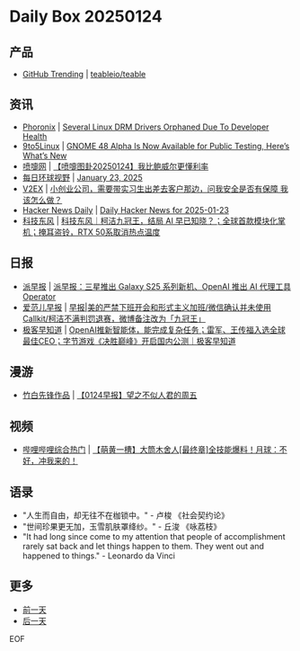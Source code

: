 # Daily Box 20250124

## 产品
- [GitHub Trending](https://github.com/trending?since=daily) | [teableio/teable](https://github.com/teableio/teable)

## 资讯
- [Phoronix](https://www.phoronix.com/) | [Several Linux DRM Drivers Orphaned Due To Developer Health](https://www.phoronix.com/news/Several-Linux-DRM-Orphaned)
- [9to5Linux](https://9to5linux.com/) | [GNOME 48 Alpha Is Now Available for Public Testing, Here&#8217;s What&#8217;s New](https://9to5linux.com/gnome-48-alpha-is-now-available-for-public-testing-heres-whats-new)
- [喷嚏网](http://www.dapenti.com/blog/blog.asp?subjectid=70&name=xilei) | [【喷嚏图卦20250124】我比鲍威尔更懂利率](http://www.dapenti.com/blog/more.asp?name=xilei&id=183884)
- [每日环球视野](https://idai.ly/) | [January 23, 2025](http://m.idai.ly/se/a193iG?1737561600)
- [V2EX](https://www.v2ex.com/) | [小创业公司，需要带实习生出差去客户那边，问我安全是否有保障 我该怎么做？](https://www.v2ex.com/t/1107555)
- [Hacker News Daily](https://www.daemonology.net/hn-daily/) | [Daily Hacker News for 2025-01-23](https://www.daemonology.net/hn-daily/2025-01-23.html)
- [科技东风](https://m.smzdm.com/tag/tn0400v/) | [科技东风｜柯洁九冠王，结局 AI 早已知晓？；全球首款模块化掌机；掩耳盗铃，RTX 50系取消热点温度](https://post.m.smzdm.com/p/a643lnnn/)

## 日报
- [派早报](https://sspai.com/tag/%E6%B4%BE%E6%97%A9%E6%8A%A5) | [派早报：三星推出 Galaxy S25 系列新机、OpenAI 推出 AI 代理工具 Operator](https://sspai.com/post/95852)
- [爱范儿早报](https://www.ifanr.com/category/ifanrnews) | [早报|美的严禁下班开会和形式主义加班/微信确认并未使用 Callkit/柯洁不满判罚退赛，微博备注改为「九冠王」](https://www.ifanr.com/1613090)
- [极客早知道](https://www.geekpark.net/column/74) | [OpenAI推新智能体，能完成复杂任务；雷军、王传福入选全球最佳CEO；字节游戏《决胜巅峰》开启国内公测｜极客早知道](https://www.geekpark.net/news/345578)

## 漫游
- [竹白先锋作品](https://www.zhubai.wiki/) | [【0124早报】望之不似人君的周五](https://open.zhubai.wiki/a/l/t/z/pl/oracle/2494375149098057728)

## 视频
- [哔哩哔哩综合热门](https://www.bilibili.com/v/popular/all/) | [【萌黄一槽】大筒木舍人[最终章]全技能爆料！月球：不好，冲我来的！](https://b23.tv/BV1ScfWYiEfN)

## 语录
- "人生而自由，却无往不在枷锁中。" - 卢梭 《社会契约论》
- "世间珍果更无加，玉雪肌肤罩绛纱。" - 丘浚 《咏荔枝》
- "It had long since come to my attention that people of accomplishment rarely sat back and let things happen to them. They went out and happened to things." - Leonardo da Vinci

## 更多
- [前一天](daily-box-20250123.md)
- [后一天](daily-box-20250125.md)

EOF
